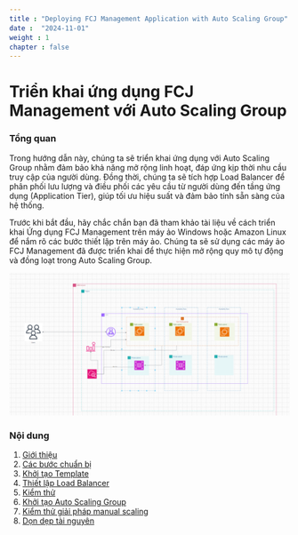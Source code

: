 ```yaml
---
title : "Deploying FCJ Management Application with Auto Scaling Group"
date :  "2024-11-01" 
weight : 1 
chapter : false     
---
```

# Triển khai ứng dụng FCJ Management với Auto Scaling Group

### Tổng quan

Trong hướng dẫn này, chúng ta sẽ triển khai ứng dụng với Auto Scaling Group nhằm đảm bảo khả năng mở rộng linh hoạt, đáp ứng kịp thời nhu cầu truy cập của người dùng. Đồng thời, chúng ta sẽ tích hợp Load Balancer để phân phối lưu lượng và điều phối các yêu cầu từ người dùng đến tầng ứng dụng (Application Tier), giúp tối ưu hiệu suất và đảm bảo tính sẵn sàng của hệ thống.

Trước khi bắt đầu, hãy chắc chắn bạn đã tham khảo tài liệu về cách triển khai Ứng dụng FCJ Management trên máy ảo Windows hoặc Amazon Linux để nắm rõ các bước thiết lập trên máy ảo. Chúng ta sẽ sử dụng các máy ảo FCJ Management đã được triển khai để thực hiện mở rộng quy mô tự động và đồng loạt trong Auto Scaling Group.

![Mohinh](/images/mohinh.png)

### Nội dung    

 1. [Giới thiệu](1-introduce/)
 2. [Các bước chuẩn bị](2-prerequiste/)
 3. [Khởi tạo Template](3-create-launch-template/)
 4. [Thiết lập Load Balancer](4-setting-up-load-balancer/)
 5. [Kiểm thử](5-test)
 6. [Khởi tạo Auto Scaling Group](6-create-auto-scaling-group/)
 7. [Kiểm thử giải pháp manual scaling](7-test-solutions/)
 8. [Dọn dẹp tài nguyên](8-cleanup/)
